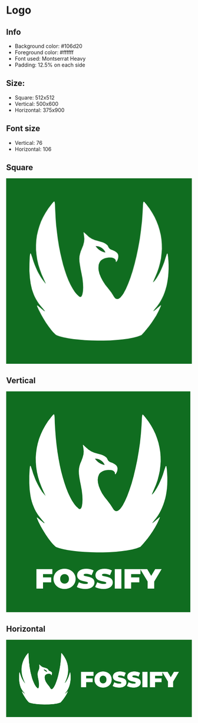 # Logo

## Info

- Background color: #106d20
- Foreground color: #ffffff
- Font used: Montserrat Heavy
- Padding: 12.5% on each side

## Size:

- Square: 512x512
- Vertical: 500x600
- Horizontal: 375x900

## Font size

- Vertical: 76
- Horizontal: 106

## Square
![square](Logo.png)

## Vertical
![vertical](Logo-vertical.png)

## Horizontal

![horizontal](Logo-horizontal.png) 
